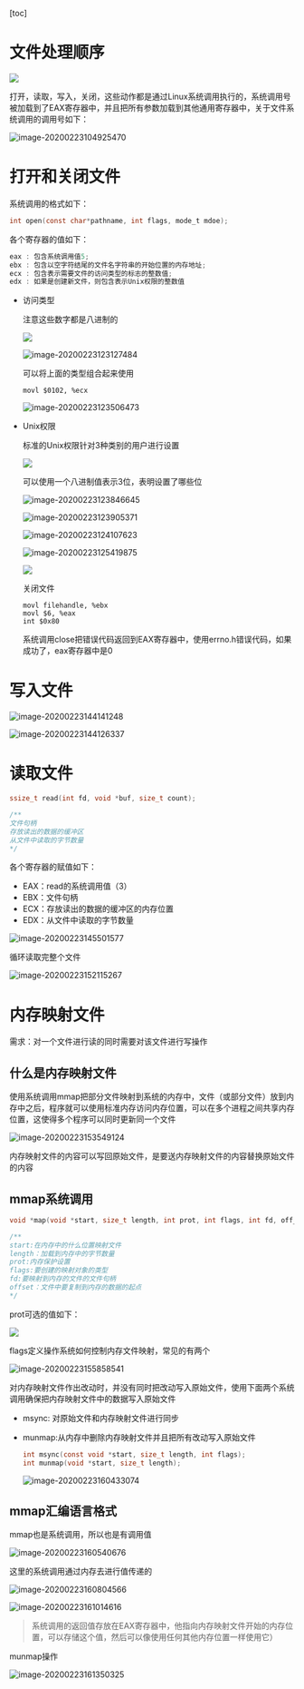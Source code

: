 [toc]

# 文件处理顺序

![](/Users/chenyansong/Documents/note/images/linux/assemly/image-20200223104505026.png)

打开，读取，写入，关闭，这些动作都是通过Linux系统调用执行的，系统调用号被加载到了EAX寄存器中，并且把所有参数加载到其他通用寄存器中，关于文件系统调用的调用号如下：

![image-20200223104925470](/Users/chenyansong/Documents/note/images/linux/assemly/image-20200223104925470.png)



# 打开和关闭文件

系统调用的格式如下：

```c
int open(const char*pathname, int flags, mode_t mdoe);
```

各个寄存器的值如下：

```c
eax : 包含系统调用值5;
ebx : 包含以空字符结尾的文件名字符串的开始位置的内存地址;
ecx : 包含表示需要文件的访问类型的标志的整数值;
edx : 如果是创建新文件，则包含表示Unix权限的整数值
```

* 访问类型

  注意这些数字都是八进制的

  ![](/Users/chenyansong/Documents/note/images/linux/assemly/image-20200223123051610.png)

  ![image-20200223123127484](/Users/chenyansong/Documents/note/images/linux/assemly/image-20200223123127484.png)

  可以将上面的类型组合起来使用

  ```shell
  movl $0102, %ecx
  ```

  ![image-20200223123506473](/Users/chenyansong/Documents/note/images/linux/assemly/image-20200223123506473.png)



* Unix权限

  标准的Unix权限针对3种类别的用户进行设置

  ![](/Users/chenyansong/Documents/note/images/linux/assemly/image-20200223123659515.png)

  可以使用一个八进制值表示3位，表明设置了哪些位

  ![image-20200223123846645](/Users/chenyansong/Documents/note/images/linux/assemly/image-20200223123846645.png)

  ![image-20200223123905371](/Users/chenyansong/Documents/note/images/linux/assemly/image-20200223123905371.png)

  ![image-20200223124107623](/Users/chenyansong/Documents/note/images/linux/assemly/image-20200223124107623.png)

  ![image-20200223125419875](/Users/chenyansong/Documents/note/images/linux/assemly/image-20200223125419875.png)

  ![](/Users/chenyansong/Documents/note/images/linux/assemly/image-20200223125612304.png)

  

  关闭文件

  ```assembly
  movl filehandle, %ebx
  movl $6, %eax
  int $0x80
  ```

  系统调用close把错误代码返回到EAX寄存器中，使用errno.h错误代码，如果成功了，eax寄存器中是0



# 写入文件

![image-20200223144141248](/Users/chenyansong/Documents/note/images/linux/assemly/image-20200223144141248.png)

![image-20200223144126337](/Users/chenyansong/Documents/note/images/linux/assemly/image-20200223144126337.png)



# 读取文件

```c
ssize_t read(int fd, void *buf, size_t count);

/**
文件句柄
存放读出的数据的缓冲区
从文件中读取的字节数量
*/
```

各个寄存器的赋值如下：

* EAX：read的系统调用值（3）
* EBX：文件句柄
* ECX：存放读出的数据的缓冲区的内存位置
* EDX：从文件中读取的字节数量

![image-20200223145501577](/Users/chenyansong/Documents/note/images/linux/assemly/image-20200223145501577.png)



循环读取完整个文件

![image-20200223152115267](/Users/chenyansong/Documents/note/images/linux/assemly/image-20200223152115267.png)



# 内存映射文件

需求：对一个文件进行读的同时需要对该文件进行写操作



## 什么是内存映射文件

使用系统调用mmap把部分文件映射到系统的内存中，文件（或部分文件）放到内存中之后，程序就可以使用标准内存访问内存位置，可以在多个进程之间共享内存位置，这使得多个程序可以同时更新同一个文件

![image-20200223153549124](/Users/chenyansong/Documents/note/images/linux/assemly/image-20200223153549124.png)



内存映射文件的内容可以写回原始文件，是要送内存映射文件的内容替换原始文件的内容



## mmap系统调用

```c
void *map(void *start, size_t length, int prot, int flags, int fd, off_t offset);

/**
start:在内存中的什么位置映射文件
length：加载到内存中的字节数量
prot:内存保护设置
flags:要创建的映射对象的类型
fd:要映射到内存的文件的文件句柄
offset：文件中要复制到内存的数据的起点
*/
```

prot可选的值如下：

![](/Users/chenyansong/Documents/note/images/linux/assemly/image-20200223155637248.png)

flags定义操作系统如何控制内存文件映射，常见的有两个

![image-20200223155858541](/Users/chenyansong/Documents/note/images/linux/assemly/image-20200223155858541.png)

对内存映射文件作出改动时，并没有同时把改动写入原始文件，使用下面两个系统调用确保把内存映射文件中的数据写入原始文件

* msync: 对原始文件和内存映射文件进行同步

* munmap:从内存中删除内存映射文件并且把所有改动写入原始文件

  ```c
  int msync(const void *start, size_t length, int flags);
  int munmap(void *start, size_t length);
  ```

  ![image-20200223160433074](/Users/chenyansong/Documents/note/images/linux/assemly/image-20200223160433074.png)



## mmap汇编语言格式

mmap也是系统调用，所以也是有调用值

![image-20200223160540676](/Users/chenyansong/Documents/note/images/linux/assemly/image-20200223160540676.png)

这里的系统调用通过内存去进行值传递的

![image-20200223160804566](/Users/chenyansong/Documents/note/images/linux/assemly/image-20200223160804566.png)

![image-20200223161014616](/Users/chenyansong/Documents/note/images/linux/assemly/image-20200223161014616.png)

> 系统调用的返回值存放在EAX寄存器中，他指向内存映射文件开始的内存位置，可以存储这个值，然后可以像使用任何其他内存位置一样使用它）



munmap操作

![image-20200223161350325](/Users/chenyansong/Documents/note/images/linux/assemly/image-20200223161350325.png)

